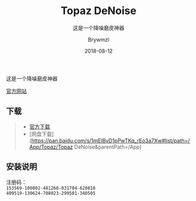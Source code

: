 ﻿---
layout:     post
title:      Topaz DeNoise
subtitle:   这是一个降噪磨皮神器
date:       2018-08-12
author:     Brywmzl
header-img: img/topazlabs/bottles_before2.jpg
catalog: true
tags:
    - Topaz DeNoise
    - 插件
---
这是一个降噪磨皮神器

<!--more-->

[官方网站](https://topazlabs.com)

## 下载
>- [官方下载](https://topazlabs.com/downloads)
>- [网盘下载](https://pan.baidu.com/s/1mEIBvD1pPwTKq_rEo3a7Xw#list/path=/App/Topaz/Topaz DeNoise&parentPath=/App)

## 安装说明
注册码：  
`153569-100802-481268-031784-620816`  
`409519-130624-708023-299501-340505`  
